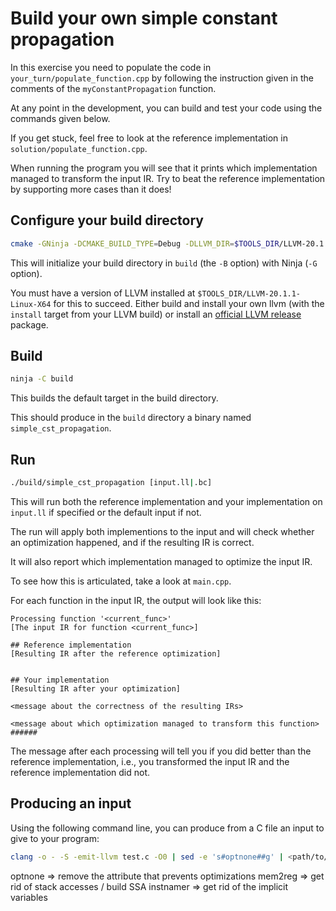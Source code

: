 # Build your own simple constant propagation #

In this exercise you need to populate the code in `your_turn/populate_function.cpp` by following the instruction given in the comments of the `myConstantPropagation` function.

At any point in the development, you can build and test your code using the commands given below.

If you get stuck, feel free to look at the reference implementation in `solution/populate_function.cpp`.

When running the program you will see that it prints which implementation managed to transform the input IR.
Try to beat the reference implementation by supporting more cases than it does!

## Configure your build directory ##

```bash
cmake -GNinja -DCMAKE_BUILD_TYPE=Debug -DLLVM_DIR=$TOOLS_DIR/LLVM-20.1.1-Linux-X64/lib/cmake/llvm -Bbuild .
```

This will initialize your build directory in `build` (the `-B` option) with Ninja (`-G` option).

You must have a version of LLVM installed at `$TOOLS_DIR/LLVM-20.1.1-Linux-X64` for this to succeed.
Either build and install your own llvm (with the `install` target from your LLVM build) or install an [official LLVM release](https://releases.llvm.org/) package.

## Build ##

```bash
ninja -C build
```

This builds the default target in the build directory.

This should produce in the `build` directory a binary named `simple_cst_propagation`.

## Run ##

```bash
./build/simple_cst_propagation [input.ll|.bc]
```

This will run both the reference implementation and your implementation on `input.ll` if specified or the default input if not.

The run will apply both implementions to the input and will check whether an optimization happened, and if the resulting IR is correct.

It will also report which implementation managed to optimize the input IR.

To see how this is articulated, take a look at `main.cpp`.

For each function in the input IR, the output will look like this:
```
Processing function '<current_func>'
[The input IR for function <current_func>]

## Reference implementation
[Resulting IR after the reference optimization]


## Your implementation
[Resulting IR after your optimization]

<message about the correctness of the resulting IRs>

<message about which optimization managed to transform this function>
######
```

The message after each processing will tell you if you did better than the reference implementation, i.e., you transformed the input IR and the reference implementation did not.

## Producing an input ##

Using the following command line, you can produce from a C file an input to give to your program:
```bash
clang -o - -S -emit-llvm test.c -O0 | sed -e 's#optnone##g' | <path/to/llvm/build>/bin/opt -S -passes=mem2reg,instnamer > input.ll
```

optnone => remove the attribute that prevents optimizations
mem2reg => get rid of stack accesses / build SSA
instnamer => get rid of the implicit variables
